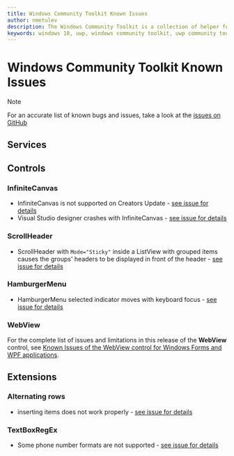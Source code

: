 ```yaml
---
title: Windows Community Toolkit Known Issues
author: nmetulev
description: The Windows Community Toolkit is a collection of helper functions, custom controls, and app services. It simplifies and demonstrates common developer tasks building UWP apps for Windows 10. 
keywords: windows 10, uwp, windows community toolkit, uwp community toolkit, uwp toolkit, known issues
---
```


# Windows Community Toolkit Known Issues

> [!NOTE]
For an accurate list of known bugs and issues, take a look at the [issues on GitHub](https://github.com/Microsoft/WindowsCommunityToolkit//issues)


## Services

## Controls

### InfiniteCanvas
* InfiniteCanvas is not supported on Creators Update - [see issue for details](https://github.com/Microsoft/WindowsCommunityToolkit/issues/2162)
* Visual Studio designer crashes with InfiniteCanvas - [see issue for details](https://github.com/Microsoft/WindowsCommunityToolkit/issues/2160) 

### ScrollHeader
* ScrollHeader with `Mode="Sticky"` inside a ListView with grouped items causes the groups' headers to be displayed in front of the header - [see issue for details](https://github.com/Microsoft/WindowsCommunityToolkit//issues/1446)

### HamburgerMenu
* HamburgerMenu selected indicator moves with keyboard focus - [see issue for details](https://github.com/Microsoft/WindowsCommunityToolkit//issues/1306)

### WebView
For the complete list of issues and limitations in this release of the **WebView** control, see [Known Issues of the WebView control for Windows Forms and WPF applications](controls/WebView-known-issues.md).

## Extensions

### Alternating rows
* inserting items does not work properly - [see issue for details](https://github.com/Microsoft/WindowsCommunityToolkit//issues/1837)

### TextBoxRegEx
* Some phone number formats are not supported - [see issue for details](https://github.com/Microsoft/WindowsCommunityToolkit//issues/1821)
